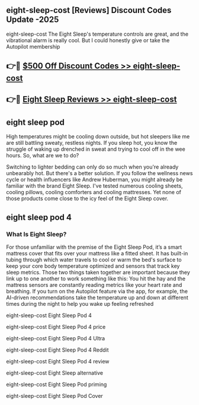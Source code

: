 ## eight-sleep-cost [Reviews​] Discount Codes Update -2025

eight-sleep-cost The Eight Sleep's temperature controls are great, and the vibrational alarm is really cool. But I could honestly give or take the Autopilot membership

## 👉🔴 [$500 Off Discount Codes >> eight-sleep-cost](http://download.freeplayer.one?title=eight-sleep-cost&ref=18-ES)

## 👉🔴 [Eight Sleep Reviews >> eight-sleep-cost](http://download.freeplayer.one?title=eight-sleep-cost&ref=18-ES)

## eight sleep pod

High temperatures might be cooling down outside, but hot sleepers like me are still battling sweaty, restless nights. If you sleep hot, you know the struggle of waking up drenched in sweat and trying to cool off in the wee hours. So, what are we to do?

Switching to lighter bedding can only do so much when you're already unbearably hot. But there's a better solution. If you follow the wellness news cycle or health influencers like Andrew Huberman, you might already be familiar with the brand Eight Sleep. I've tested numerous cooling sheets, cooling pillows, cooling comforters and cooling mattresses. Yet none of those products come close to the icy feel of the Eight Sleep cover.

## eight sleep pod 4

### What Is Eight Sleep?

For those unfamiliar with the premise of the Eight Sleep Pod, it’s a smart mattress cover that fits over your mattress like a fitted sheet. It has built-in tubing through which water travels to cool or warm the bed's surface to keep your core body temperature optimized and sensors that track key sleep metrics. Those two things taken together are important because they link up to one another to work something like this: You hit the hay and the mattress sensors are constantly reading metrics like your heart rate and breathing. If you turn on the Autopilot feature via the app, for example, the AI-driven recommendations take the temperature up and down at different times during the night to help you wake up feeling refreshed

eight-sleep-cost Eight Sleep Pod 4

eight-sleep-cost Eight Sleep Pod 4 price

eight-sleep-cost Eight Sleep Pod 4 Ultra

eight-sleep-cost Eight Sleep Pod 4 Reddit

eight-sleep-cost Eight Sleep Pod 4 review

eight-sleep-cost Eight Sleep alternative

eight-sleep-cost Eight Sleep Pod priming

eight-sleep-cost Eight Sleep Pod Cover